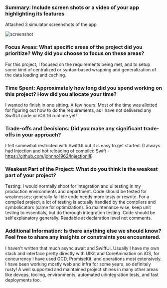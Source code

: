 ### Summary: Include screen shots or a video of your app highlighting its features
Attached 3 simulator screenshots of the app

![screenshot](Recipe/1.png)

### Focus Areas: What specific areas of the project did you prioritize? Why did you choose to focus on these areas?
For this project, I focused on the requirements being met, and to setup some kind of centralized or syntax-based wrapping and generalization of the data loading and caching.

### Time Spent: Approximately how long did you spend working on this project? How did you allocate your time?
I wanted to finish in one sitting. A few hours. Most of the time was allotted for figuring out how to do the requirements, as I have not delivered any SwiftUI code or iOS 16 runtime yet!

### Trade-offs and Decisions: Did you make any significant trade-offs in your approach?
I felt somewhat restricted with SwiftUI but it is easy to get started.
(I always had Injection and hot reloading of compiled Swift - https://github.com/johnno1962/InjectionIII)

### Weakest Part of the Project: What do you think is the weakest part of your project?
Testing: I would normally shoot for integration and ui testing in my production environments and department. Code should be tested for weaknesses; generally fallible code needs more tests or rewrite.
For a compiled project, a lot of testing is actually handled by the compilers and symbolicators (same for optimization). So maintenance wise, keep unit testing to essentials, but do thorough integration testing.
Code should be self explanatory generally. Readable at declaration level not comments.

### Additional Information: Is there anything else we should know? Feel free to share any insights or constraints you encountered.
I haven't written that much async await and SwiftUI. Usually I have my own stack and interface pretty directly with UIKit and CoreAnimation on iOS, for concurrency I have used GCD, PromiseKit, and operations most extensively. I have been working mostly web and infra for some years, so definitely rusty!
A well supported and maintained project shines in many other areas like devops, tooling, environments, automated ui/integration tests, and fast deployments too.
